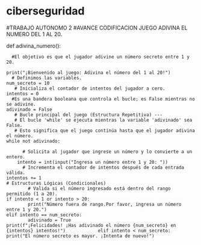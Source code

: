 # ciberseguridad
#TRABAJO AUTONOMO 2 
#AVANCE CODIFICACION JUEGO ADIVINA EL NUMERO DEL 1 AL 20.


def adivina_numero():
    
      #El objetivo es que el jugador adivine un número secreto entre 1 y 20.
    
    print("¡Bienvenido al juego: Adivina el número del 1 al 20!")
      # Definimos las variables.
    num_secreto = 10
       # Inicializa el contador de intentos del jugador a cero.
    intentos = 0 
      #Es una bandera booleana que controla el bucle; es False mientras no se adivine.
    adivinado = False
       # Bucle principal del juego (Estructura Repetitiva) ---
       # El bucle 'while' se ejecuta mientras la variable 'adivinado' sea False.
       # Esto significa que el juego continúa hasta que el jugador adivina el número.
    while not adivinado:
       
          # Solicita al jugador que ingrese un número y lo convierte a un entero.
        intento = int(input("Ingresa un número entre 1 y 20: "))
          # Incrementa el contador de intentos después de cada entrada válida.
    intentos += 1
    # Estructuras Lógicas (Condicionales)
            # Valida si el número ingresado está dentro del rango permitido (1 a 20).
    if intento < 1 or intento > 20:
            print("Número fuera de rango.Por favor, ingresa un número entre 1 y 20.")
    elif intento == num_secreto:
            adivinado = True
    print(f"¡Felicidades! ¡Has adivinado el número {num_secreto} en {intentos} intentos!")            elif intento < num_secreto:
    print("El número secreto es mayor. ¡Intenta de nuevo!")
    
